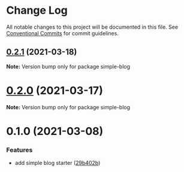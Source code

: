 # Change Log

All notable changes to this project will be documented in this file.
See [Conventional Commits](https://conventionalcommits.org) for commit guidelines.

## [0.2.1](https://github.com/arshad/next-mdx/compare/simple-blog@0.2.0...simple-blog@0.2.1) (2021-03-18)

**Note:** Version bump only for package simple-blog





# [0.2.0](https://github.com/arshad/next-mdx/compare/simple-blog@0.1.0...simple-blog@0.2.0) (2021-03-17)

**Note:** Version bump only for package simple-blog





# 0.1.0 (2021-03-08)


### Features

* add simple blog starter ([29b402b](https://github.com/arshad/next-mdx/commit/29b402bb65d0e8567e950da02cb1fd6c18c94069))
